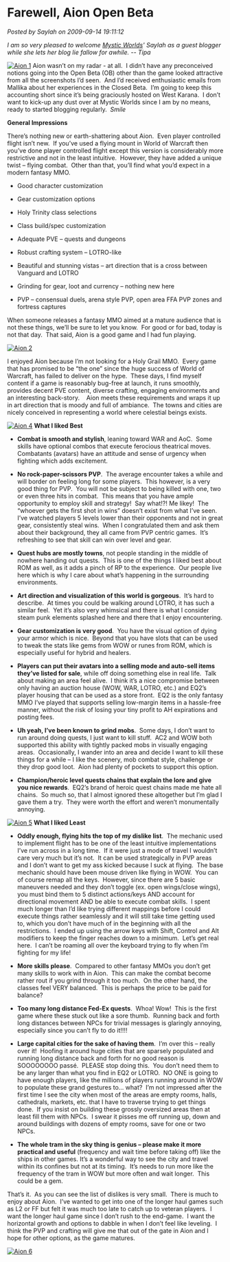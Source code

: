 # Farewell, Aion Open Beta

*Posted by Saylah on 2009-09-14 19:11:12*

*I am so very pleased to welcome [Mystic Worlds](http://notadiary.typepad.com/mysticworlds/)' Saylah as a guest blogger while she lets her blog lie fallow for awhile. -- Tipa*

[![Aion 1](../../../uploads/2009/09/Aion-1-479x307.jpg "Aion 1")](../../../uploads/2009/09/Aion-1.jpg)
Aion wasn’t on my radar - at all.  I didn’t have any preconceived notions going into the Open Beta (OB) other than the game looked attractive from all the screenshots I’d seen.  And I’d received enthusiastic emails from Mallika about her experiences in the Closed Beta.  I’m going to keep this accounting short since it’s being graciously hosted on West Karana.  I don’t want to kick-up any dust over at Mystic Worlds since I am by no means, ready to started blogging regularly.  *Smile*

**General Impressions**

There’s nothing new or earth-shattering about Aion.  Even player controlled flight isn’t new.  If you’ve used a flying mount in World of Warcraft then you’ve done player controlled flight except this version is considerably more restrictive and not in the least intuitive.  However, they have added a unique twist – flying combat.  Other than that, you’ll find what you’d expect in a modern fantasy MMO.

 * Good character customization

 * Gear customization options

 * Holy Trinity class selections

 * Class build/spec customization

 * Adequate PVE – quests and dungeons

 * Robust crafting system – LOTRO-like

 * Beautiful and stunning vistas – art direction that is a cross between Vanguard and LOTRO

 * Grinding for gear, loot and currency – nothing new here

 * PVP – consensual duels, arena style PVP, open area FFA PVP zones and fortress captures



When someone releases a fantasy MMO aimed at a mature audience that is not these things, we’ll be sure to let you know.  For good or for bad, today is not that day.  That said, Aion is a good game and I had fun playing.

[![Aion 2](../../../uploads/2009/09/Aion-2-453x480.jpg "Aion 2")](../../../uploads/2009/09/Aion-2.jpg)

I enjoyed Aion because I’m not looking for a Holy Grail MMO.  Every game that has promised to be “the one” since the huge success of World of Warcraft, has failed to deliver on the hype.  These days, I find myself content if a game is reasonably bug-free at launch, it runs smoothly, provides decent PVE content, diverse crafting, engaging environments and an interesting back-story.    Aion meets these requirements and wraps it up in art direction that is moody and full of ambiance.  The towns and cities are nicely conceived in representing a world where celestial beings exists.

[![Aion 4](../../../uploads/2009/09/Aion-4-425x479.jpg "Aion 4")](../../../uploads/2009/09/Aion-4.jpg)
**What I liked Best**

 * **Combat is smooth and stylish**, leaning toward WAR and AoC.  Some skills have optional combos that execute ferocious theatrical moves.  Combatants (avatars) have an attitude and sense of urgency when fighting which adds excitement.

 * **No rock-paper-scissors PVP**.  The average encounter takes a while and will border on feeling long for some players.  This however, is a very good thing for PVP.  You will not be subject to being killed with one, two or even three hits in combat.  This means that you have ample opportunity to employ skill and strategy!  Say what!?! Me likey!  The “whoever gets the first shot in wins” doesn’t exist from what I’ve seen.  I’ve watched players 5 levels lower than their opponents and not in great gear, consistently steal wins.  When I congratulated them and ask them about their background, they all came from PVP centric games.  It’s refreshing to see that skill can win over level and gear.

 * **Quest hubs are mostly towns**, not people standing in the middle of nowhere handing out quests.  This is one of the things I liked best about ROM as well, as it adds a pinch of RP to the experience.  Our people live here which is why I care about what’s happening in the surrounding environments.

 * **Art direction and visualization of this world is gorgeous**.  It’s hard to describe.  At times you could be walking around LOTRO, it has such a similar feel.  Yet it’s also very whimsical and there is what I consider steam punk elements splashed here and there that I enjoy encountering.

 * **Gear customization is very good**.  You have the visual option of dying your armor which is nice.  Beyond that you have slots that can be used to tweak the stats like gems from WOW or runes from ROM, which is especially useful for hybrid and healers.

 * **Players can put their avatars into a selling mode and auto-sell items they’ve listed for sale**, while off doing something else in real life.  Talk about making an area feel alive.  I think it’s a nice compromise between only having an auction house (WOW, WAR, LOTRO, etc.) and EQ2’s player housing that can be used as a store front.  EQ2 is the only fantasy MMO I’ve played that supports selling low-margin items in a hassle-free manner, without the risk of losing your tiny profit to AH expirations and posting fees.

 * **Uh yeah, I’ve been known to grind mobs**.  Some days, I don’t want to run around doing quests, I just want to kill stuff.  AC2 and WOW both supported this ability with tightly packed mobs in visually engaging areas.  Occasionally, I wander into an area and decide I want to kill these things for a while – I like the scenery, mob combat style, challenge or they drop good loot.  Aion had plenty of pockets to support this option.

 * **Champion/heroic level quests chains that explain the lore and give you nice rewards**.  EQ2’s brand of heroic quest chains made me hate all chains.  So much so, that I almost ignored these altogether but I’m glad I gave them a try.  They were worth the effort and weren’t monumentally annoying.



[![Aion 5](../../../uploads/2009/09/Aion-5-457x480.jpg "Aion 5")](../../../uploads/2009/09/Aion-5.jpg)
**What I liked Least**

 * **Oddly enough, flying hits the top of my dislike list**.  The mechanic used to implement flight has to be one of the least intuitive implementations I’ve run across in a long time.  If it were just a mode of travel I wouldn’t care very much but it’s not.  It can be used strategically in PVP areas and I don’t want to get my ass kicked because I suck at flying.  The base mechanic should have been mouse driven like flying in WOW.  You can of course remap all the keys.  However, since there are 5 basic maneuvers needed and they don’t toggle (ex. open wings/close wings), you must bind them to 5 distinct actions/keys AND account for directional movement AND be able to execute combat skills.  I spent much longer than I’d like trying different mappings before I could execute things rather seamlessly and it will still take time getting used to, which you don’t have much of in the beginning with all the restrictions.  I ended up using the arrow keys with Shift, Control and Alt modifiers to keep the finger reaches down to a minimum.  Let’s get real here.  I can’t be roaming all over the keyboard trying to fly when I’m fighting for my life!

 * **More skills please**.  Compared to other fantasy MMOs you don’t get many skills to work with in Aion.  This can make the combat become rather rout if you grind through it too much.  On the other hand, the classes feel VERY balanced.  This is perhaps the price to be paid for balance?

 * **Too many long distance Fed-Ex quests**.  Whoa! Wow!  This is the first game where these stuck out like a sore thumb.  Running back and forth long distances between NPCs for trivial messages is glaringly annoying, especially since you can’t fly to do it!!!!

 * **Large capital cities for the sake of having them**.  I’m over this – really over it!  Hoofing it around huge cities that are sparsely populated and running long distance back and forth for no good reason is SOOOOOOOO passé.  PLEASE stop doing this.  You don’t need them to be any larger than what you find in EQ2 or LOTRO.  NO ONE is going to have enough players, like the millions of players running around in WOW to populate these grand gestures to… what?  I’m not impressed after the first time I see the city when most of the areas are empty rooms, halls, cathedrals, markets, etc. that I have to traverse trying to get things done.  If you insist on building these grossly oversized areas then at least fill them with NPCs.  I swear it pisses me off running up, down and around buildings with dozens of empty rooms, save for one or two NPCs.

 * **The whole tram in the sky thing is genius – please make it more practical and useful** (frequency and wait time before taking off) like the ships in other games. It’s a wonderful way to see the city and travel within its confines but not at its timing.  It’s needs to run more like the frequency of the tram in WOW but more often and wait longer.  This could be a gem.



That’s it.  As you can see the list of dislikes is very small.  There is much to enjoy about Aion.  I’ve wanted to get into one of the longer haul games such as L2 or FF but felt it was much too late to catch up to veteran players.  I want the longer haul game since I don’t rush to the end-game.  I want the horizontal growth and options to dabble in when I don’t feel like leveling.  I think the PVP and crafting will give me that out of the gate in Aion and I hope for other options, as the game matures.

[![Aion 6](../../../uploads/2009/09/Aion-6-480x385.jpg "Aion 6")](../../../uploads/2009/09/Aion-6.jpg)
